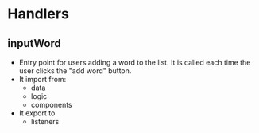 # Handlers

## inputWord

- Entry point for users adding a word to the list. It is called each time the user clicks the "add word" button.
- It import from:
  - data
  - logic
  - components
- It export to
  - listeners
